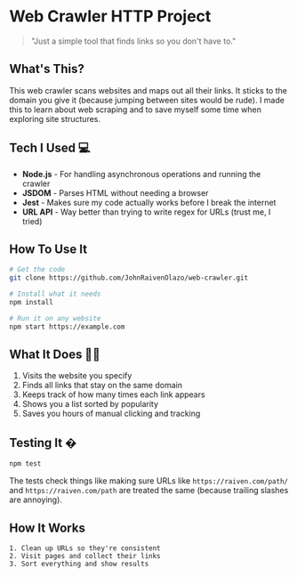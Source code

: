 # Web Crawler HTTP Project

> "Just a simple tool that finds links so you don't have to." 

## What's This?

This web crawler scans websites and maps out all their links. It sticks to the domain you give it (because jumping between sites would be rude). I made this to learn about web scraping and to save myself some time when exploring site structures.

## Tech I Used 💻

- **Node.js** - For handling asynchronous operations and running the crawler
- **JSDOM** - Parses HTML without needing a browser
- **Jest** - Makes sure my code actually works before I break the internet
- **URL API** - Way better than trying to write regex for URLs (trust me, I tried)

## How To Use It

```bash
# Get the code
git clone https://github.com/JohnRaivenOlazo/web-crawler.git

# Install what it needs
npm install

# Run it on any website
npm start https://example.com
```

## What It Does 👨‍💻

1. Visits the website you specify
2. Finds all links that stay on the same domain
3. Keeps track of how many times each link appears
4. Shows you a list sorted by popularity
5. Saves you hours of manual clicking and tracking

## Testing It �

```bash
npm test
```

The tests check things like making sure URLs like `https://raiven.com/path/` and `https://raiven.com/path` are treated the same (because trailing slashes are annoying).

## How It Works

```
1. Clean up URLs so they're consistent
2. Visit pages and collect their links
3. Sort everything and show results
```
